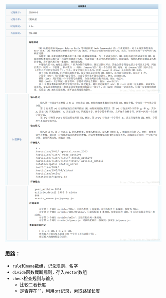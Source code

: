 ![](https://github.com/BinGYiZhanG/aoapc-book/blob/master/CCF/Images/20180705211647539.png)
![](https://github.com/BinGYiZhanG/aoapc-book/blob/master/CCF/Images/20180705211716836.png)
![](https://github.com/BinGYiZhanG/aoapc-book/blob/master/CCF/Images/20180705211740856.png)

### 思路：
* ```rule```和```name```数组，记录规则，名字
* ```divide```函数截断规则，存入```vector```数组
* ```check```检查规则与输入，
  * 比较二者长度
  * 是否存在“<path>”，利用```cnt```记录，索取路径长度
  
```cpp

```





